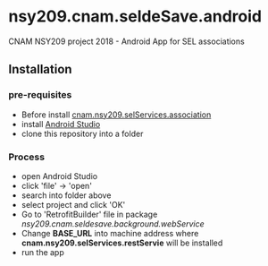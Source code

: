 # nsy209.cnam.seldeSave.android

CNAM NSY209 project 2018 - Android App for SEL associations

## Installation
### pre-requisites
* Before install [cnam.nsy209.selServices.association](https://github.com/lavive/cnam.nsy209.selServices.association)
* install [Android Studio](https://developer.android.com/studio/)
* clone this repository into a folder

### Process
* open Android Studio
* click 'file' -> 'open'
* search into folder above
* select project and click 'OK'
* Go to 'RetrofitBuilder' file in package *nsy209.cnam.seldesave.background.webService*
* Change **BASE_URL** into machine address where **cnam.nsy209.selServices.restServie** will be installed 
* run the app 

